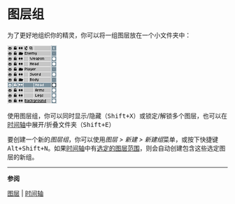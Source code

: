 # 图层组

为了更好地组织你的精灵，你可以将一组图层放在一个小文件夹中：

![图层组](layer-group/layer-groups.png)

使用图层组，你可以同时显示/隐藏（<kbd>Shift+X</kbd>）或锁定/解锁多个图层，也可以在[时间轴](timeline.md)中展开/折叠文件夹（<kbd>Shift+E</kbd>）

要创建一个新的*图层组*，你可以使用*图层 > 新建 > 新建组*菜单，或按下快捷键 <kbd>Alt+Shift+N</kbd>。如果[时间轴](timeline.md)中有[选定的图层范围](range.md)，则会自动创建包含这些选定图层的新组。

---

**参阅**

[图层](layers.md) |
[时间轴](timeline.md)
